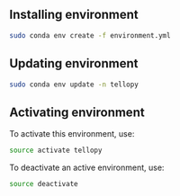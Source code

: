 ## Installing environment

```bash
sudo conda env create -f environment.yml
```

## Updating environment

```bash
sudo conda env update -n tellopy
```

## Activating environment

To activate this environment, use:

```bash
source activate tellopy
```

To deactivate an active environment, use:

```bash
source deactivate
```
